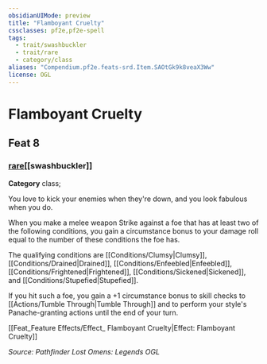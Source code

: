 ```yaml
---
obsidianUIMode: preview
title: "Flamboyant Cruelty"
cssclasses: pf2e,pf2e-spell
tags:
  - trait/swashbuckler
  - trait/rare
  - category/class
aliases: "Compendium.pf2e.feats-srd.Item.SAOtGk9k8veaX3Ww"
license: OGL
---
```

# Flamboyant Cruelty
## Feat 8
### [rare](rare.md "Rare Rarity Trait")[[swashbuckler]]

**Category** class; 




You love to kick your enemies when they're down, and you look fabulous when you do.

When you make a melee weapon Strike against a foe that has at least two of the following conditions, you gain a circumstance bonus to your damage roll equal to the number of these conditions the foe has.

The qualifying conditions are [[Conditions/Clumsy|Clumsy]], [[Conditions/Drained|Drained]], [[Conditions/Enfeebled|Enfeebled]], [[Conditions/Frightened|Frightened]], [[Conditions/Sickened|Sickened]], and [[Conditions/Stupefied|Stupefied]].

If you hit such a foe, you gain a +1 circumstance bonus to skill checks to [[Actions/Tumble Through|Tumble Through]] and to perform your style's Panache-granting actions until the end of your turn.

[[Feat_Feature Effects/Effect_ Flamboyant Cruelty|Effect: Flamboyant Cruelty]]

*Source: Pathfinder Lost Omens: Legends*
*OGL*